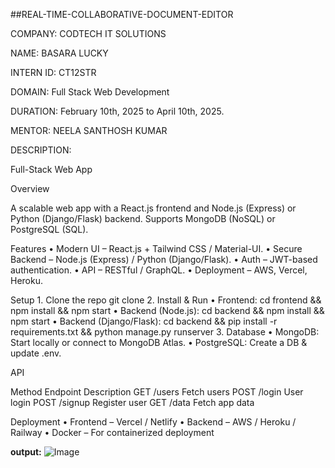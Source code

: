 ##REAL-TIME-COLLABORATIVE-DOCUMENT-EDITOR

COMPANY: CODTECH IT SOLUTIONS

NAME: BASARA LUCKY

INTERN ID: CT12STR

DOMAIN: Full Stack Web Development

DURATION: February 10th, 2025 to April 10th, 2025.

MENTOR: NEELA SANTHOSH KUMAR

DESCRIPTION:

Full-Stack Web App

Overview

A scalable web app with a React.js frontend and Node.js (Express) or Python (Django/Flask) backend. Supports MongoDB (NoSQL) or PostgreSQL (SQL).

Features
	•	Modern UI – React.js + Tailwind CSS / Material-UI.
	•	Secure Backend – Node.js (Express) / Python (Django/Flask).
	•	Auth – JWT-based authentication.
	•	API – RESTful / GraphQL.
	•	Deployment – AWS, Vercel, Heroku.

Setup
	1.	Clone the repo
git clone
	2.	Install & Run
	•	Frontend:
cd frontend && npm install && npm start
	•	Backend (Node.js):
cd backend && npm install && npm start
	•	Backend (Django/Flask):
cd backend && pip install -r requirements.txt && python manage.py runserver
	3.	Database
	•	MongoDB: Start locally or connect to MongoDB Atlas.
	•	PostgreSQL: Create a DB & update .env.

API

Method	Endpoint	Description
GET	/users	Fetch users
POST	/login	User login
POST	/signup	Register user
GET	/data	Fetch app data

Deployment
	•	Frontend – Vercel / Netlify
	•	Backend – AWS / Heroku / Railway
	•	Docker – For containerized deployment

**output:**
![Image](https://github.com/user-attachments/assets/15807939-650c-48e9-9cb5-9eb636226288)






